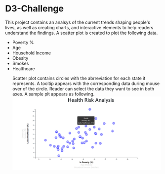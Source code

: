 # D3-Challenge
This project contains an analsys of the current trends shaping people's lives, as well as creating charts, and interactive elements to help readers understand the findings. A scatter plot is created to plot the following data.
<ul>
<li>Poverty %</li>
<li>Age</li>
<li>Household Income</li>
<li>Obesity</li>
<li>Smokes</li>
<li>Healthcare</li>

Scatter plot contains circles with the abrreviation for each state it represents. A tooltip appears with the corresponding data during mouse over of the circle. Reader can select the data they want to see in both axes. A sample plt appears as following.
![HealthRiskAnalysis](D3_data_journalism/Screenshots/health_analysis.png "Webpage screenshot")

